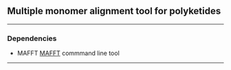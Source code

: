 ## Multiple monomer alignment tool for polyketides

---

### Dependencies
- MAFFT [MAFFT](https://mafft.cbrc.jp/alignment/software/) commmand line tool

---